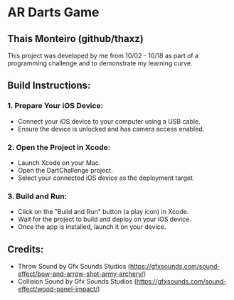 #  AR Darts Game
## Thais Monteiro (github/thaxz)

This project was developed by me from 10/02 - 10/18 as part of a programming challenge and to demonstrate my learning curve.

## Build Instructions:

### 1. Prepare Your iOS Device:

- Connect your iOS device to your computer using a USB cable.
- Ensure the device is unlocked and has camera access enabled.

### 2. Open the Project in Xcode:

- Launch Xcode on your Mac.
- Open the DartChallenge project.
- Select your connected iOS device as the deployment target.

### 3. Build and Run:

- Click on the "Build and Run" button (a play icon) in Xcode.
- Wait for the project to build and deploy on your iOS device.
- Once the app is installed, launch it on your device.

## Credits:

- Throw Sound by Gfx Sounds Studios (https://gfxsounds.com/sound-effect/bow-and-arrow-shot-army-archery/)
- Collision Sound by Gfx Sounds Studios (https://gfxsounds.com/sound-effect/wood-panel-impact/)
